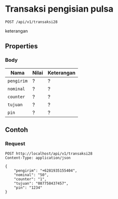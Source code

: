 # Transaksi pengisian pulsa
```http
POST /api/v1/transaksi28
```
keterangan
## Properties
### Body
Nama  | Nilai | Keterangan
--- | --- | ---
<code>pengirim</code> | ? | ?
<code>nominal</code> | ? | ?
<code>counter</code> | ? | ?
<code>tujuan</code> | ? | ?
<code>pin</code> | ? | ?

## Contoh

### Request
```http
POST http://localhost/api/v1/transaksi28
Content-Type: application/json

{
    "pengirim": "+6281935155404",
    "nominal": "50",
    "counter": "1",
    "tujuan": "087758437457",
    "pin": "1234"
}
```
